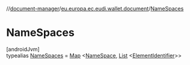 //[document-manager](../../../index.md)/[eu.europa.ec.eudi.wallet.document](../index.md)/[NameSpaces](index.md)

# NameSpaces

[androidJvm]\
typealias [NameSpaces](index.md) = [Map](https://kotlinlang.org/api/latest/jvm/stdlib/kotlin.collections/-map/index.html)
&lt;[NameSpace](../-name-space/index.md), [List](https://kotlinlang.org/api/latest/jvm/stdlib/kotlin.collections/-list/index.html)
&lt;[ElementIdentifier](../-element-identifier/index.md)&gt;&gt;

